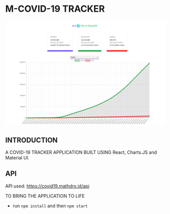 # M-COVID-19 TRACKER

![covid](./Screenshot.png)

## INTRODUCTION

A COVID-19 TRACKER APPLICATION BUILT USING
React, Charts.JS and Material UI.

## API

API used: https://covid19.mathdro.id/api

TO BRING THE APPLICATION TO LIFE
- run `npm install` and then `npm start`
